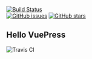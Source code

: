[![Build Status](https://travis-ci.com/TienOUC/vuepress.svg?branch=gh-pages)](https://travis-ci.com/TienOUC/vuepress)   
[![GitHub issues](https://img.shields.io/github/issues/TienOUC/vuepress)](https://github.com/TienOUC/vuepress/issues)
[![GitHub stars](https://img.shields.io/github/stars/TienOUC/vuepress)](https://github.com/TienOUC/vuepress/stargazers)   

## Hello VuePress

![Travis CI](https://tva1.sinaimg.cn/large/007S8ZIlly1gdzerhokszj30u013610t.jpg)
